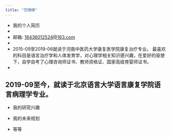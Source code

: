 ```yaml
---
title: "范穗穗"
---
```


- 我的个人简历
- 
- 邮箱: 18436012524@163.com
- 
- 2015-09至2019-06就读于河南中医药大学康复医学院康复治疗专业。
最喜欢的科目是语言治疗学和人体发育学，对心理学相关知识感兴趣，在爱好的驱使下，自学自考了心理咨询师证书、教师资格证、国家高级育婴师证书。
- 
2019-09至今，就读于北京语言大学语言康复学院语言病理学专业。
- 
- 我的研究兴趣

- 我的未来规划

- 等等
